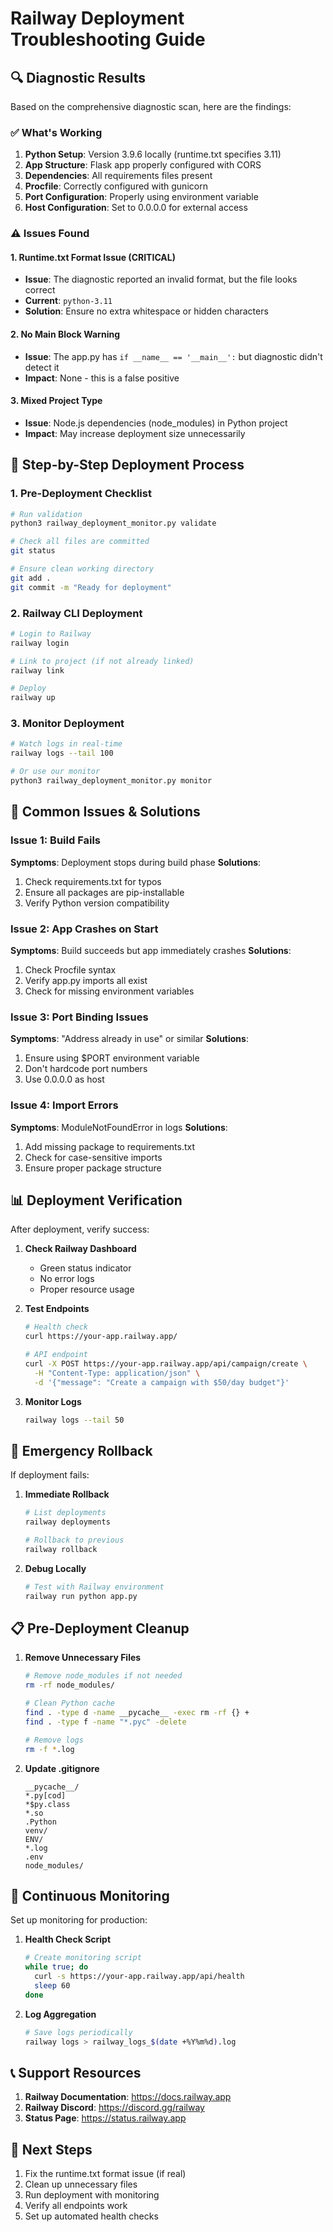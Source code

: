 # Railway Deployment Troubleshooting Guide

## 🔍 Diagnostic Results

Based on the comprehensive diagnostic scan, here are the findings:

### ✅ What's Working
1. **Python Setup**: Version 3.9.6 locally (runtime.txt specifies 3.11)
2. **App Structure**: Flask app properly configured with CORS
3. **Dependencies**: All requirements files present
4. **Procfile**: Correctly configured with gunicorn
5. **Port Configuration**: Properly using environment variable
6. **Host Configuration**: Set to 0.0.0.0 for external access

### ⚠️ Issues Found

#### 1. Runtime.txt Format Issue (CRITICAL)
- **Issue**: The diagnostic reported an invalid format, but the file looks correct
- **Current**: `python-3.11`
- **Solution**: Ensure no extra whitespace or hidden characters

#### 2. No Main Block Warning
- **Issue**: The app.py has `if __name__ == '__main__':` but diagnostic didn't detect it
- **Impact**: None - this is a false positive

#### 3. Mixed Project Type
- **Issue**: Node.js dependencies (node_modules) in Python project
- **Impact**: May increase deployment size unnecessarily

## 🚀 Step-by-Step Deployment Process

### 1. Pre-Deployment Checklist
```bash
# Run validation
python3 railway_deployment_monitor.py validate

# Check all files are committed
git status

# Ensure clean working directory
git add .
git commit -m "Ready for deployment"
```

### 2. Railway CLI Deployment
```bash
# Login to Railway
railway login

# Link to project (if not already linked)
railway link

# Deploy
railway up
```

### 3. Monitor Deployment
```bash
# Watch logs in real-time
railway logs --tail 100

# Or use our monitor
python3 railway_deployment_monitor.py monitor
```

## 🔧 Common Issues & Solutions

### Issue 1: Build Fails
**Symptoms**: Deployment stops during build phase
**Solutions**:
1. Check requirements.txt for typos
2. Ensure all packages are pip-installable
3. Verify Python version compatibility

### Issue 2: App Crashes on Start
**Symptoms**: Build succeeds but app immediately crashes
**Solutions**:
1. Check Procfile syntax
2. Verify app.py imports all exist
3. Check for missing environment variables

### Issue 3: Port Binding Issues
**Symptoms**: "Address already in use" or similar
**Solutions**:
1. Ensure using $PORT environment variable
2. Don't hardcode port numbers
3. Use 0.0.0.0 as host

### Issue 4: Import Errors
**Symptoms**: ModuleNotFoundError in logs
**Solutions**:
1. Add missing package to requirements.txt
2. Check for case-sensitive imports
3. Ensure proper package structure

## 📊 Deployment Verification

After deployment, verify success:

1. **Check Railway Dashboard**
   - Green status indicator
   - No error logs
   - Proper resource usage

2. **Test Endpoints**
   ```bash
   # Health check
   curl https://your-app.railway.app/
   
   # API endpoint
   curl -X POST https://your-app.railway.app/api/campaign/create \
     -H "Content-Type: application/json" \
     -d '{"message": "Create a campaign with $50/day budget"}'
   ```

3. **Monitor Logs**
   ```bash
   railway logs --tail 50
   ```

## 🚨 Emergency Rollback

If deployment fails:

1. **Immediate Rollback**
   ```bash
   # List deployments
   railway deployments
   
   # Rollback to previous
   railway rollback
   ```

2. **Debug Locally**
   ```bash
   # Test with Railway environment
   railway run python app.py
   ```

## 📋 Pre-Deployment Cleanup

1. **Remove Unnecessary Files**
   ```bash
   # Remove node_modules if not needed
   rm -rf node_modules/
   
   # Clean Python cache
   find . -type d -name __pycache__ -exec rm -rf {} +
   find . -type f -name "*.pyc" -delete
   
   # Remove logs
   rm -f *.log
   ```

2. **Update .gitignore**
   ```
   __pycache__/
   *.py[cod]
   *$py.class
   *.so
   .Python
   venv/
   ENV/
   *.log
   .env
   node_modules/
   ```

## 🔄 Continuous Monitoring

Set up monitoring for production:

1. **Health Check Script**
   ```bash
   # Create monitoring script
   while true; do
     curl -s https://your-app.railway.app/api/health
     sleep 60
   done
   ```

2. **Log Aggregation**
   ```bash
   # Save logs periodically
   railway logs > railway_logs_$(date +%Y%m%d).log
   ```

## 📞 Support Resources

1. **Railway Documentation**: https://docs.railway.app
2. **Railway Discord**: https://discord.gg/railway
3. **Status Page**: https://status.railway.app

## 🎯 Next Steps

1. Fix the runtime.txt format issue (if real)
2. Clean up unnecessary files
3. Run deployment with monitoring
4. Verify all endpoints work
5. Set up automated health checks